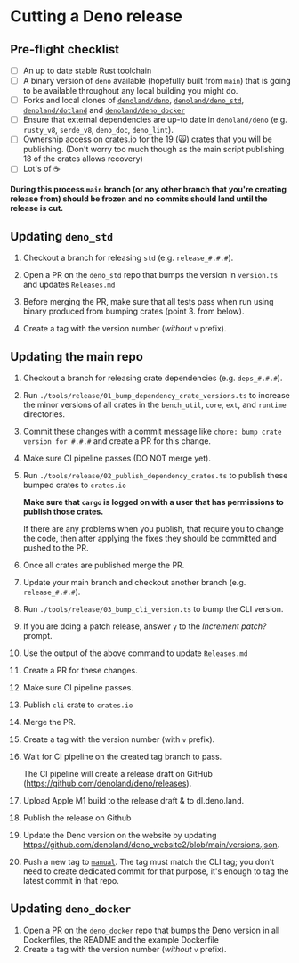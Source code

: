 # Cutting a Deno release

## Pre-flight checklist

- [ ] An up to date stable Rust toolchain
- [ ] A binary version of `deno` available (hopefully built from `main`) that is
  going to be available throughout any local building you might do.
- [ ] Forks and local clones of
  [`denoland/deno`](https://github.com/denoland/deno/),
  [`denoland/deno_std`](https://github.com/denoland/deno_std/),
  [`denoland/dotland`](https://github.com/denoland/dotland/) and
  [`denoland/deno_docker`](https://github.com/denoland/deno_docker/)
- [ ] Ensure that external dependencies are up-to date in `denoland/deno` (e.g.
  `rusty_v8`, `serde_v8`, `deno_doc`, `deno_lint`).
- [ ] Ownership access on crates.io for the 19 (🙀) crates that you will be
  publishing. (Don't worry too much though as the main script publishing 18 of
  the crates allows recovery)
- [ ] Lot's of ☕

**During this process `main` branch (or any other branch that you're creating
release from) should be frozen and no commits should land until the release is
cut.**

## Updating `deno_std`

1. Checkout a branch for releasing `std` (e.g. `release_#.#.#`).

2. Open a PR on the `deno_std` repo that bumps the version in `version.ts` and
   updates `Releases.md`

3. Before merging the PR, make sure that all tests pass when run using binary
   produced from bumping crates (point 3. from below).

4. Create a tag with the version number (_without_ `v` prefix).

## Updating the main repo

1. Checkout a branch for releasing crate dependencies (e.g. `deps_#.#.#`).

2. Run `./tools/release/01_bump_dependency_crate_versions.ts` to increase the
   minor versions of all crates in the `bench_util`, `core`, `ext`, and
   `runtime` directories.

3. Commit these changes with a commit message like
   `chore: bump crate version for #.#.#` and create a PR for this change.

4. Make sure CI pipeline passes (DO NOT merge yet).

5. Run `./tools/release/02_publish_dependency_crates.ts` to publish these bumped
   crates to `crates.io`

   **Make sure that `cargo` is logged on with a user that has permissions to
   publish those crates.**

   If there are any problems when you publish, that require you to change the
   code, then after applying the fixes they should be committed and pushed to
   the PR.

6. Once all crates are published merge the PR.

7. Update your main branch and checkout another branch (e.g. `release_#.#.#`).

8. Run `./tools/release/03_bump_cli_version.ts` to bump the CLI version.

9. If you are doing a patch release, answer `y` to the _Increment patch?_
   prompt.

10. Use the output of the above command to update `Releases.md`

11. Create a PR for these changes.

12. Make sure CI pipeline passes.

13. Publish `cli` crate to `crates.io`

14. Merge the PR.

15. Create a tag with the version number (with `v` prefix).

16. Wait for CI pipeline on the created tag branch to pass.

    The CI pipeline will create a release draft on GitHub
    (https://github.com/denoland/deno/releases).

17. Upload Apple M1 build to the release draft & to dl.deno.land.

18. Publish the release on Github

19. Update the Deno version on the website by updating
    https://github.com/denoland/deno_website2/blob/main/versions.json.

20. Push a new tag to [`manual`](https://github.com/denoland/manual). The tag
    must match the CLI tag; you don't need to create dedicated commit for that
    purpose, it's enough to tag the latest commit in that repo.

## Updating `deno_docker`

1. Open a PR on the `deno_docker` repo that bumps the Deno version in all
   Dockerfiles, the README and the example Dockerfile
2. Create a tag with the version number (_without_ `v` prefix).
